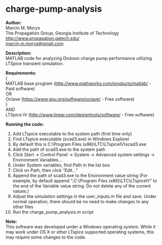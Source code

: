 charge-pump-analysis
====================

**Author:**  
Marcin M. Morys  
The Propagation Group, Georgia Institute of Technology  
http://www.propagation.gatech.edu/  
marcin.m.morys@gmail.com  

**Description:**  
MATLAB code for analyzing Dickson charge pump performance utilizing LTSpice transient simulation.  

**Requirements:**  
{  
MATLAB base program (http://www.mathworks.com/products/matlab/ - Paid software)  
OR  
Octave (https://www.gnu.org/software/octave/ - Free software)  
}  
AND  
LTSpice IV (http://www.linear.com/designtools/software/ - Free software)  

**Running the code:**  
1. Add LTspice executable to the system path (first time only)  
 1. Find LTspice executable (scad3.exe) in Windows Explorer  
  1. By default this is C:\Program Files (x86)\LTC\LTspiceIV\scad3.exe  
 2. Add the path of scad3.exe to the system path  
  1. Click Start -> Control Panel -> System -> Advanced system settings -> Environment Variables...  
  2. Under System variables, find Path in the list box  
  3. Click on Path, then click “Edit...”  
  4. Append the path of scad3.exe to the Environment value string  (For example, by default append “;C:\Program Files (x86)\LTC\LTspiceIV” to the end of the Variable value string. Do not delete any of the current values.)  
2. Adjust the simulation settings in the user_inputs.m file and save. Under normal operation, there should be no need to make changes to any other files  
3. Run the charge_pump_analysis.m script  

**Note:**  
This software was developed under a Windows operating system. While it may work under OS X or other LTspice supported operating systems, this may require some changes to the code.  
